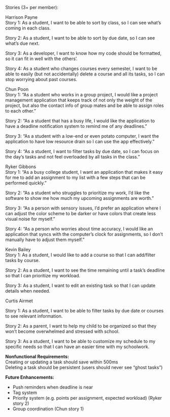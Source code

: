 Stories (3+ per member):

Harrison Payne  
Story 1: As a student, I want to be able to sort by class, so I can see what’s coming in each class.

Story 2: As a student, I want to be able to sort by due date, so I can see what’s due next.

Story 3: As a developer, I want to know how my code should be formatted, so it can fit in well with the others’.

Story 4: As a student who changes courses every semester, I want to be able to easily (but not accidentally) delete a course and all its tasks, so I can stop worrying about past courses.

	  
Chun Poon  
Story 1: “As a student who works in a group project, I would like a project management application that keeps track of not only the weight of the project, but also the contact info of group mates and be able to assign roles to each other.”

Story 2: “As a student that has a busy life, I would like the application to have a deadline notification system to remind me of any deadlines.”

Story 3: “As a student with a low-end or even potato computer, I want the application to have low resource drain so I can use the app effectively.”

Story 4: “As a student, I want to filter tasks by due date, so I can focus on the day’s tasks and not feel overloaded by all tasks in the class.”

Ryker Gibbons  
Story 1: “As a busy college student, I want an application that makes it easy for me to add an assignment to my list with a few steps that can be performed quickly.”

Story 2: “As a student who struggles to prioritize my work, I’d like the software to show me how much my upcoming assignments are worth.”

Story 3: “As a person with sensory issues, I’d prefer an application where I can adjust the color scheme to be darker or have colors that create less visual noise for myself.”

Story 4: “As a person who worries about time accuracy, I would like an application that syncs with the computer’s clock for assignments, so I don’t manually have to adjust them myself.”

	  
Kevin Bailey  
Story 1: As a student, I would like to add a course so that I can add/filter tasks by course.

Story 2: As a student, I want to see the time remaining until a task’s deadline so that I can prioritize my workload.

Story 3: As a student, I want to edit an existing task so that I can update details when needed.

	  
Curtis Airmet

Story 1: As a student, I want to be able to filter tasks by due date or courses to see relevant information.

Story 2: As a parent, I want to help my child to be organized so that they won’t become overwhelmed and stressed with school.

Story 3: As a student, I want to be able to customize my schedule to my specific needs so that I can have an easier time with my schoolwork.

**Nonfunctional Requirements:**  
Creating or updating a task should save within 500ms  
Deleting a task should be persistent (users should never see “ghost tasks”) 

**Future Enhancements:**

- Push reminders when deadline is near  
- Tag system  
- Priority system (e.g. points per assignment, expected workload) (Ryker story 2\)  
- Group coordination (Chun story 1\)

